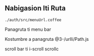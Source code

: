 ## Nabigasion Iti Ruta

`./auth/src/menuUrl.coffee`

Panagruta ti menu bar

Kostumbre a panagruta
@3-/urlli/Path.js

scroll bar ti i-scroll
scrollc